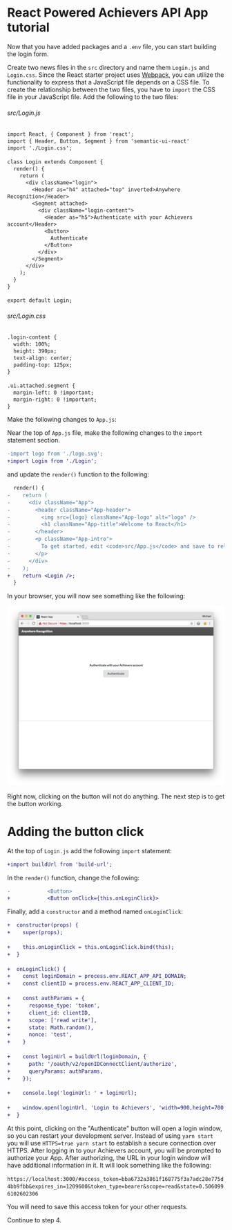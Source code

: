 # React Powered Achievers API App tutorial

Now that you have added packages and a `.env` file, you can start building the login form.

Create two news files in the `src` directory and name them `Login.js` and `Login.css`. Since the React starter project uses [Webpack](https://webpack.js.org/), you can utilize the functionality to express that a JavaScript file depends on a CSS file. To create the relationship between the two files, you have to `import` the CSS file in your JavaScript file. Add the following to the two files:

###### src/Login.js
``` 
import React, { Component } from 'react';
import { Header, Button, Segment } from 'semantic-ui-react'
import './Login.css';

class Login extends Component {
  render() {
    return (
      <div className="login">
        <Header as="h4" attached="top" inverted>Anywhere Recognition</Header>
        <Segment attached>
          <div className="login-content">
            <Header as="h5">Authenticate with your Achievers account</Header>
            <Button>
              Authenticate
            </Button>
          </div>
        </Segment>
      </div>
    );
  }
}
  
export default Login;
```

###### src/Login.css
``` 
.login-content {
  width: 100%;
  height: 390px;
  text-align: center;
  padding-top: 125px;
}

.ui.attached.segment {
  margin-left: 0 !important;
  margin-right: 0 !important;
}
```

Make the following changes to `App.js`:

Near the top of `App.js` file, make the following changes to the `import` statement section.

```diff
-import logo from './logo.svg';
+import Login from './Login';
```

and update the `render()` function to the following:

```diff
  render() {
-    return (
-      <div className="App">
-        <header className="App-header">
-          <img src={logo} className="App-logo" alt="logo" />
-          <h1 className="App-title">Welcome to React</h1>
-        </header>
-        <p className="App-intro">
-          To get started, edit <code>src/App.js</code> and save to reload.
-        </p>
-      </div>
-    );
+    return <Login />;
  }
```

In your browser, you will now see something like the following:

![step3a](screenshots/step3a.png)

Right now, clicking on the button will not do anything. The next step is to get the button working. 

# Adding the button click

At the top of `Login.js` add the following `import` statement:
```diff
+import buildUrl from 'build-url';
```

In the `render()` function, change the following:

```diff
-            <Button>
+            <Button onClick={this.onLoginClick}>
```

Finally, add a `constructor` and a method named `onLoginClick`:

```diff
+  constructor(props) {
+    super(props);

+    this.onLoginClick = this.onLoginClick.bind(this);
+  }
  
+  onLoginClick() {
+    const loginDomain = process.env.REACT_APP_API_DOMAIN;
+    const clientID = process.env.REACT_APP_CLIENT_ID;

+    const authParams = {
+      response_type: 'token',
+      client_id: clientID,
+      scope: ['read write'],
+      state: Math.random(),
+      nonce: 'test',
+    }

+    const loginUrl = buildUrl(loginDomain, {
+      path: '/oauth/v2/openIDConnectClient/authorize',
+      queryParams: authParams,
+    });

+    console.log('loginUrl: ' + loginUrl);

+    window.open(loginUrl, 'Login to Achievers', 'width=900,height=700');
+  }
```

At this point, clicking on the "Authenticate" button will open a login window, so you can restart your development server. Instead of using `yarn start` you will use `HTTPS=true yarn start` to establish a secure connection over HTTPS. After logging in to your Achievers account, you will be prompted to authorize your App. After authorizing, the URL in your login window will have additional information in it. It will look something like the following:

`https://localhost:3000/#access_token=bba6732a3861f168775f3a7adc28e775d4bb9fbb&expires_in=1209600&token_type=bearer&scope=read&state=0.5060996102602306`

You will need to save this access token for your other requests.

Continue to step 4.
